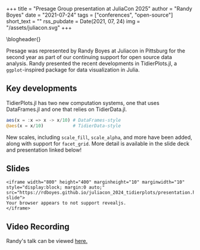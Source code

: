 +++
title = "Presage Group presentation at JuliaCon 2025"
author = "Randy Boyes"
date = "2021-07-24"
tags = ["conferences", "open-source"]
short_text = ""
rss_pubdate = Date(2021, 07, 24)
img = "/assets/juliacon.svg"
+++

\blogheader{}

Presage was represented by Randy Boyes at Juliacon in Pittsburg for the second year as part of our continuing support for open source data analysis. Randy presented the recent developments in TidierPlots.jl, a `ggplot`-inspired package for data visualization in Julia.

## Key developments

TidierPlots.jl has two new computation systems, one that uses DataFrames.jl and one that relies on TidierData.jl.

```julia
aes(x = :x => x -> x/10) # DataFrames-style
@aes(x = x/10)           # TidierData-style
```

New scales, including `scale_fill`, `scale_alpha`, and more have been added, along with support for `facet_grid`. More detail is available in the slide deck and presentation linked below!

## Slides

~~~
<iframe width="800" height="400" marginheight="10" marginwidth="10" style="display:block; margin:0 auto;" src="https://rdboyes.github.io/juliacon_2024_tidierplots/presentation.html#/title-slide">
Your browser appears to not support revealjs.
</iframe>
~~~

## Video Recording

Randy's talk can be viewed [here.](https://www.youtube.com/live/HMdBi9Lrbes?si=dhWGED2UUt2N6AmY&t=411)
